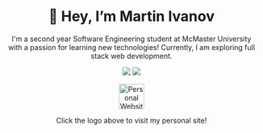 <div align = center>
<h1>👋 Hey, I’m Martin Ivanov</h1>

<p>I'm a second year Software Engineering student at McMaster University with a passion for learning new technologies! Currently, I am exploring full stack web development.</p>

<p>
<img src="https://github-readme-stats.vercel.app/api?username=martinivnv&show_icons=true&theme=tokyonight&count_private=true&hide=issues&include_all_commits=true"/>
<img src="https://github-readme-stats.vercel.app/api/top-langs/?username=martinivnv&theme=tokyonight&layout=compact&langs_count=6"/>
</p>

<div>
  <a href="https://www.martinivnv.me/">
<img height = 50em width = auto src="https://github.com/martinivnv/martinivnv/blob/main/icons/personal-logo.png" alt="Personal Website">
</a>
  <p>Click the logo above to visit my personal site!</p>
</div>

</div>
<!---
martinivnv/martinivnv is a ✨ special ✨ repository because its `README.md` (this file) appears on your GitHub profile.
You can click the Preview link to take a look at your changes.
--->
